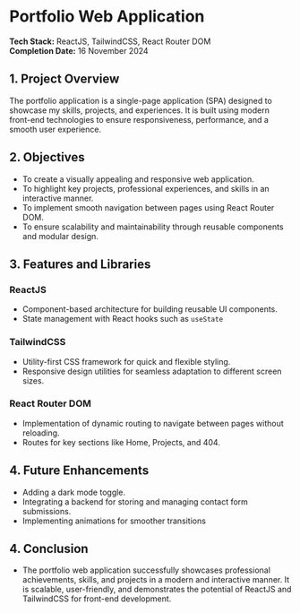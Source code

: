 # **Portfolio Web Application**

**Tech Stack:** ReactJS, TailwindCSS, React Router DOM  
**Completion Date:** 16 November 2024


## **1. Project Overview**  
The portfolio application is a single-page application (SPA) designed to showcase my skills, projects, and experiences. It is built using modern front-end technologies to ensure responsiveness, performance, and a smooth user experience.  


## **2. Objectives**  
- To create a visually appealing and responsive web application.  
- To highlight key projects, professional experiences, and skills in an interactive manner.  
- To implement smooth navigation between pages using React Router DOM.  
- To ensure scalability and maintainability through reusable components and modular design.  


## **3. Features and Libraries**  
### **ReactJS**  
- Component-based architecture for building reusable UI components.  
- State management with React hooks such as `useState`

### **TailwindCSS**  
- Utility-first CSS framework for quick and flexible styling.  
- Responsive design utilities for seamless adaptation to different screen sizes.  

### **React Router DOM**  
- Implementation of dynamic routing to navigate between pages without reloading.  
- Routes for key sections like Home, Projects, and 404.


## **4. Future Enhancements**  
- Adding a dark mode toggle.
- Integrating a backend for storing and managing contact form submissions.
- Implementing animations for smoother transitions

## **4. Conclusion** 
- The portfolio web application successfully showcases professional achievements, skills, and projects in a modern and interactive manner. It is scalable, user-friendly, and demonstrates the potential of ReactJS and TailwindCSS for front-end development.
